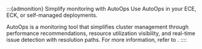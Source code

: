 :::{admonition} Simplify monitoring with AutoOps
Use AutoOps in your ECE, ECK, or self-managed deployments. 

AutoOps is a monitoring tool that simplifies cluster management through performance recommendations, resource utilization visibility, and real-time issue detection with resolution paths. For more information, refer to [](/deploy-manage/monitor/autoops.md).
::::